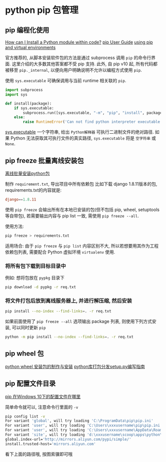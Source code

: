 # python pip 包管理

## pip 编程化使用

[How can I Install a Python module within code?](https://stackoverflow.com/questions/12332975/how-can-i-install-a-python-module-within-code)
[pip User Guide](https://pip.pypa.io/en/latest/user_guide/#using-pip-from-your-program)
[using pip and virtual environments](https://packaging.python.org/en/latest/guides/installing-using-pip-and-virtual-environments/)

官方推荐的, 从脚本安装软件包的方法是通过 subprocess 调用 `pip` 的命令行界面.
这里介绍的大多数其他答案都不受 pip 支持.
此外, 自 pip v10 起, 所有代码都被移至 `pip._internal`,
以便向用户明确说明不允许以编程方式使用 `pip`.

使用 `sys.executable` 可确保调用与当前 runtime 相关联的 `pip`.

```python
import subprocess
import sys

def install(package):
    if sys.executable:
        subprocess.run([sys.executable, "-m", "pip", "install", package], check=True)
    else:
        raise RuntimeError('Can not find python interpreter executable')
```

[sys.executable](https://docs.python.org/3/library/sys.html#sys.executable)
一个字符串, 给出 `Python解释器` 可执行二进制文件的绝对路径.
如果 Python 无法获取其可执行文件的真实路径, `sys.executable` 将是 `空字符串` 或 `None`.

## pip freeze 批量离线安装包

[离线批量安装python包](https://zhuanlan.zhihu.com/p/528753336)

制作 `requirement.txt`, 导出项目中所有依赖包
比如下载 django 1.8.11版本的包, requirements.txt的内容就是:

```conf
django==1.8.11
```

使用 `pip freeze` 会输出所有在本地已安装的包(但不包括 pip, wheel, setuptools 等自带包),
若需要输出内容与 pip list 一致, 需使用 `pip freeze --all`.

使用方法:

```bash
pip freeze > requirements.txt
```

适用场合:
由于 `pip freeze` 与 `pip list` 内容区别不大,
所以若想要用其作为工程依赖包列表, 需要配合 Python 虚拟环境 `virtualenv` 使用.

### 将所有包下载到目标目录中

例如: 想将包放在 `pypkg` 目录下

```bash
pip download -d pypkg -r req.txt
```

### 将文件打包后放到离线服务器上, 并进行解压缩, 然后安装

```bash
pip install --no-index --find-links=. -r req.txt
```

如果前面使用了 `pip freeze --all` 选项输出 package 列表,
则使用下列方式安装, 可以同时更新 `pip`

```bash
python -m pip install --no-index --find-links=. -r req.txt
```

## pip wheel 包

[python wheel 安装包的制作与安装](https://zhuanlan.zhihu.com/p/354110980)
[python库打包分发setup.py编写指南](http://www.coolpython.net/python_senior/project/op_py_setup_install.html)

## pip 配置文件目录

[pip 在Windows 10下的配置文件在哪里](https://zhuanlan.zhihu.com/p/113905629)

简单命令就可以, 注意命令行里面的 `-v`

```bash
pip config list -v
For variant 'global', will try loading 'C:\ProgramData\pip\pip.ini'
For variant 'user', will try loading 'C:\Users\xxxusername\pip\pip.ini'
For variant 'user', will try loading 'C:\Users\xxxusername\AppData\Roaming\pip\pip.ini'
For variant 'site', will try loading 'd:\xxxusername\scoop\apps\python\current\pip.ini'
global.index-url='http://mirrors.aliyun.com/pypi/simple/'
install.trusted-host='mirrors.aliyun.com'
```

看下上面的路径哦, 按图索骥即可哦
